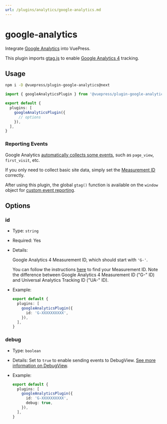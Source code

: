 ```yaml
---
url: /plugins/analytics/google-analytics.md
---
```

# google-analytics

Integrate [Google Analytics](https://analytics.google.com/) into VuePress.

This plugin imports [gtag.js](https://developers.google.com/analytics/devguides/collection/gtagjs) to enable [Google Analytics 4](https://support.google.com/analytics/answer/10089681) tracking.

## Usage

```bash
npm i -D @vuepress/plugin-google-analytics@next
```

```ts title=".vuepress/config.ts"
import { googleAnalyticsPlugin } from '@vuepress/plugin-google-analytics'

export default {
  plugins: [
    googleAnalyticsPlugin({
      // options
    }),
  ],
}
```

### Reporting Events

Google Analytics [automatically collects some events](https://support.google.com/analytics/answer/9234069), such as `page_view`, `first_visit`, etc.

If you only need to collect basic site data, simply set the [Measurement ID](#id) correctly.

After using this plugin, the global `gtag()` function is available on the `window` object for [custom event reporting](https://developers.google.com/analytics/devguides/collection/ga4/events).

## Options

### id

* Type: `string`

* Required: Yes

* Details:

  Google Analytics 4 Measurement ID, which should start with `'G-'`.

  You can follow the instructions [here](https://support.google.com/analytics/answer/9539598) to find your Measurement ID. Note the difference between Google Analytics 4 Measurement ID ("G-" ID) and Universal Analytics Tracking ID ("UA-" ID).

* Example:

  ```ts title=".vuepress/config.ts"
  export default {
    plugins: [
      googleAnalyticsPlugin({
        id: 'G-XXXXXXXXXX',
      }),
    ],
  }
  ```

### debug

* Type: `boolean`

* Details:
  Set to `true` to enable sending events to DebugView. [See more information on DebugView](https://support.google.com/analytics/answer/7201382).

* Example:

  ```ts title=".vuepress/config.ts"
  export default {
    plugins: [
      googleAnalyticsPlugin({
        id: 'G-XXXXXXXXXX',
        debug: true,
      }),
    ],
  }
  ```
